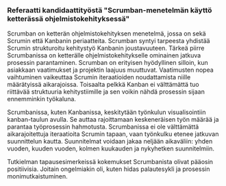 ### Referaatti kandidaattityöstä "Scrumban-menetelmän käyttö ketterässä ohjelmistokehityksessä"

Scrumban on ketterän ohjelmistokehityksen menetelmä, jossa on sekä Scrumin että Kanbanin periaatteita. Scrumban syntyi tarpeesta yhdistää Scrumin strukturoitu kehitystyö Kanbanin joustavuuteen. Tärkeä piirre Scrumbanissa on ketterälle ohjelmistokehitykselle ominainen jatkuva prosessin parantaminen. Scrumban on erityisen hyödyllinen silloin, kun asiakkaan vaatimukset ja projektin laajuus muuttuvat. Vaatimusten nopea vaihtuminen vaikeuttaa Scrumin iteraatioiden noudattamista niille määrätyissä aikarajoissa. Toisaalta pelkkä Kanban ei välttämättä tuo riittävää struktuuria kehitystiimille ja sen voikin nähdä prosessin sijaan ennemminkin työkaluna.

Scrumbanissa, kuten Kanbanissa, keskitytään työnkulun visualisointiin kanban-taulun avulla. Se auttaa rajoittamaan keskeneräisen työn määrää ja parantaa työprosessin hahmotusta. Scrumbanissa ei ole välttämättä aikarajoitettuja iteraatioita Scrumin tapaan, vaan työnkulku etenee jatkuvan suunnittelun kautta. Suunnitelmat voidaan jakaa neljään aikaväliin: yhden vuoden, kuuden vuoden, kolmen kuukauden ja nykyhetken suunnitelmiin.

Tutkielman tapausesimerkeissä kokemukset Scrumbanista olivat pääosin positiivisia. Joitain ongelmiakin oli, kuten hidas palautesykli ja prosessin monimutkaistuminen.